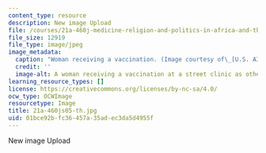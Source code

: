 ```yaml
---
content_type: resource
description: New image Upload
file: /courses/21a-460j-medicine-religion-and-politics-in-africa-and-the-african-diaspora-spring-2005/01bce92bfc36457a35adec3da5d4955f_21a-460js05-th.jpg
file_size: 12919
file_type: image/jpeg
image_metadata:
  caption: "Woman receiving a vaccination. (Image courtesy of\_[U.S. AID](http://www.usaid.gov/).)"
  credit: ''
  image-alt: A woman receiving a vaccination at a street clinic as others watch.
learning_resource_types: []
license: https://creativecommons.org/licenses/by-nc-sa/4.0/
ocw_type: OCWImage
resourcetype: Image
title: 21a-460js05-th.jpg
uid: 01bce92b-fc36-457a-35ad-ec3da5d4955f
---
```

New image Upload